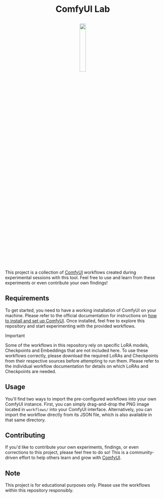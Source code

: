<h1 align="center">ComfyUI Lab</h1>

<h2 align="center">
    <img width="20%" src="./.readme/logo.png" />
</h2>

This project is a collection of [ComfyUI](https://www.comfy.org/) workflows created during experimental sessions with this tool. Feel free to use and learn from these experiments or even contribute your own findings!

## Requirements

To get started, you need to have a working installation of ComfyUI on your machine. Please refer to the official documentation for instructions on [how to install and set up ComfyUI](https://docs.comfy.org/get_started/pre_package). Once installed, feel free to explore this repository and start experimenting with the provided workflows.

> [!IMPORTANT]
> Some of the workflows in this repository rely on specific LoRA models, Checkpoints and Embeddings that are not included here. To use these workflows correctly, please download the required LoRAs and Checkpoints from their respective sources before attempting to run them. Please refer to the individual workflow documentation for details on which LoRAs and Checkpoints are needed.

## Usage

You'll find two ways to import the pre-configured workflows into your own ComfyUI instance. First, you can simply drag-and-drop the PNG image located in `workflows/` into your ComfyUI interface. Alternatively, you can import the workflow directly from its JSON file, which is also available in that same directory.

## Contributing

If you'd like to contribute your own experiments, findings, or even corrections to this project, please feel free to do so! This is a community-driven effort to help others learn and grow with [ComfyUI](https://www.comfy.org/).

## Note

This project is for educational purposes only. Please use the workflows within this repository responsibly.
